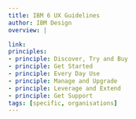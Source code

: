 ```yaml
---
title: IBM 6 UX Guidelines
author: IBM Design
overview: |

link:
principles:
- principle: Discover, Try and Buy
- principle: Get Started
- principle: Every Day Use
- principle: Manage and Upgrade
- principle: Leverage and Extend
- principle: Get Support
tags: [specific, organisations]
---
```


